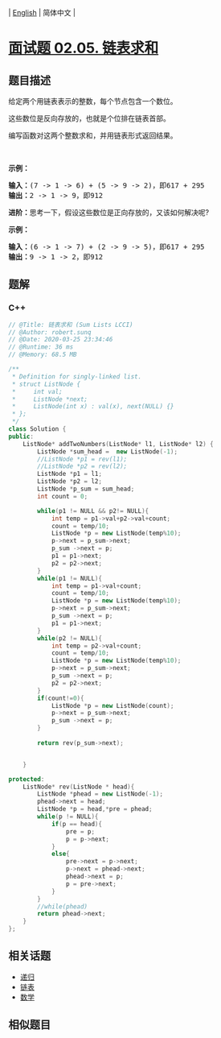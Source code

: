 
| [English](README_EN.md) | 简体中文 |

# [面试题 02.05. 链表求和](https://leetcode.cn//problems/sum-lists-lcci/)

## 题目描述

<p>给定两个用链表表示的整数，每个节点包含一个数位。</p>

<p>这些数位是反向存放的，也就是个位排在链表首部。</p>

<p>编写函数对这两个整数求和，并用链表形式返回结果。</p>

<p>&nbsp;</p>

<p><strong>示例：</strong></p>

<pre><strong>输入：</strong>(7 -&gt; 1 -&gt; 6) + (5 -&gt; 9 -&gt; 2)，即617 + 295
<strong>输出：</strong>2 -&gt; 1 -&gt; 9，即912
</pre>

<p><strong>进阶：</strong>思考一下，假设这些数位是正向存放的，又该如何解决呢?</p>

<p><strong>示例：</strong></p>

<pre><strong>输入：</strong>(6 -&gt; 1 -&gt; 7) + (2 -&gt; 9 -&gt; 5)，即617 + 295
<strong>输出：</strong>9 -&gt; 1 -&gt; 2，即912
</pre>


## 题解


### C++

```C++
// @Title: 链表求和 (Sum Lists LCCI)
// @Author: robert.sunq
// @Date: 2020-03-25 23:34:46
// @Runtime: 36 ms
// @Memory: 68.5 MB

/**
 * Definition for singly-linked list.
 * struct ListNode {
 *     int val;
 *     ListNode *next;
 *     ListNode(int x) : val(x), next(NULL) {}
 * };
 */
class Solution {
public:
    ListNode* addTwoNumbers(ListNode* l1, ListNode* l2) {
        ListNode *sum_head =  new ListNode(-1);
        //ListNode *p1 = rev(l1);
        //ListNode *p2 = rev(l2);
        ListNode *p1 = l1;
        ListNode *p2 = l2;
        ListNode *p_sum = sum_head;
        int count = 0;

        while(p1 != NULL && p2!= NULL){
            int temp = p1->val+p2->val+count;
            count = temp/10;
            ListNode *p = new ListNode(temp%10);
            p->next = p_sum->next;
            p_sum ->next = p;
            p1 = p1->next;
            p2 = p2->next;
        }
        while(p1 != NULL){
            int temp = p1->val+count;
            count = temp/10;
            ListNode *p = new ListNode(temp%10);
            p->next = p_sum->next;
            p_sum ->next = p;
            p1 = p1->next;
        }
        while(p2 != NULL){
            int temp = p2->val+count;
            count = temp/10;
            ListNode *p = new ListNode(temp%10);
            p->next = p_sum->next;
            p_sum ->next = p;
            p2 = p2->next;
        }
        if(count!=0){
            ListNode *p = new ListNode(count);
            p->next = p_sum->next;
            p_sum ->next = p;
        }
        
        return rev(p_sum->next);


    }

protected:
    ListNode* rev(ListNode * head){
        ListNode *phead = new ListNode(-1);
        phead->next = head;
        ListNode *p = head,*pre = phead;
        while(p != NULL){
            if(p == head){
                pre = p;
                p = p->next;
            }
            else{
                pre->next = p->next;
                p->next = phead->next;
                phead->next = p;
                p = pre->next;
            }
        }
        //while(phead)
        return phead->next;
    }
};
```



## 相关话题

- [递归](https://leetcode.cn//tag/recursion)
- [链表](https://leetcode.cn//tag/linked-list)
- [数学](https://leetcode.cn//tag/math)

## 相似题目



